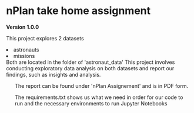 # nPlan take home assignment
**Version 1.0.0**

This project explores 2 datasets
<li> astronauts </li>
<li>missions </li>
Both are located in the folder of 'astronaut_data'
 This project involves conducting exploratory data analysis on both datasets and report our findings, such as insights and analysis.
<ol>The report can be found under 'nPlan Assignement' and is in PDF form. </ol>
<ol>The requirements.txt shows us what we need in order for our code to run and the necessary environments to run Jupyter Notebooks</ol>

